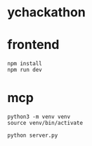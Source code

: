 # ychackathon

# frontend

```
npm install
npm run dev
```

# mcp

```
python3 -m venv venv
source venv/bin/activate

python server.py
```
